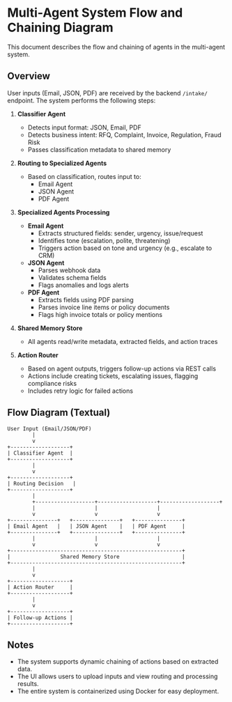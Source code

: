 # Multi-Agent System Flow and Chaining Diagram

This document describes the flow and chaining of agents in the multi-agent system.

## Overview

User inputs (Email, JSON, PDF) are received by the backend `/intake/` endpoint. The system performs the following steps:

1. **Classifier Agent**
   - Detects input format: JSON, Email, PDF
   - Detects business intent: RFQ, Complaint, Invoice, Regulation, Fraud Risk
   - Passes classification metadata to shared memory

2. **Routing to Specialized Agents**
   - Based on classification, routes input to:
     - Email Agent
     - JSON Agent
     - PDF Agent

3. **Specialized Agents Processing**
   - **Email Agent**
     - Extracts structured fields: sender, urgency, issue/request
     - Identifies tone (escalation, polite, threatening)
     - Triggers action based on tone and urgency (e.g., escalate to CRM)
   - **JSON Agent**
     - Parses webhook data
     - Validates schema fields
     - Flags anomalies and logs alerts
   - **PDF Agent**
     - Extracts fields using PDF parsing
     - Parses invoice line items or policy documents
     - Flags high invoice totals or policy mentions

4. **Shared Memory Store**
   - All agents read/write metadata, extracted fields, and action traces

5. **Action Router**
   - Based on agent outputs, triggers follow-up actions via REST calls
   - Actions include creating tickets, escalating issues, flagging compliance risks
   - Includes retry logic for failed actions

## Flow Diagram (Textual)

```
User Input (Email/JSON/PDF)
        |
        v
+-------------------+
| Classifier Agent  |
+-------------------+
        |
        v
+-------------------+
| Routing Decision   |
+-------------------+
        |
        +-------------------+-------------------+-------------------+
        |                   |                   |
        v                   v                   v
+---------------+   +---------------+   +---------------+
| Email Agent   |   | JSON Agent    |   | PDF Agent     |
+---------------+   +---------------+   +---------------+
        |                   |                   |
        v                   v                   v
+-------------------------------------------------------+
|                Shared Memory Store                    |
+-------------------------------------------------------+
        |
        v
+-------------------+
| Action Router     |
+-------------------+
        |
        v
+-------------------+
| Follow-up Actions |
+-------------------+
```

## Notes

- The system supports dynamic chaining of actions based on extracted data.
- The UI allows users to upload inputs and view routing and processing results.
- The entire system is containerized using Docker for easy deployment.
